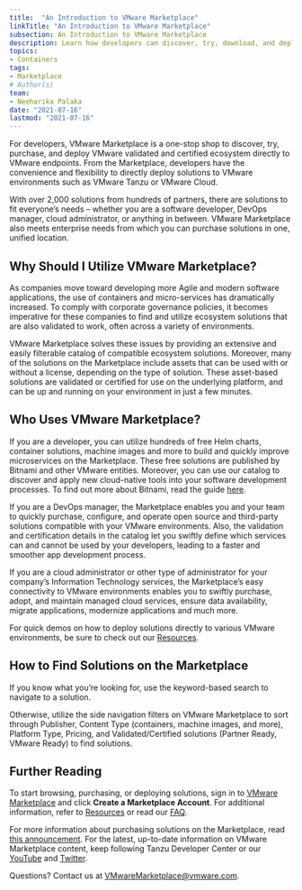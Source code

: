 ```yaml
---
title:  "An Introduction to VMware Marketplace"
linkTitle: "An Introduction to VMware Marketplace"
subsection: An Introduction to VMware Marketplace
description: Learn how developers can discover, try, download, and deploy over 2,000 open source and third-party solutions directly from VMware Marketplace.
topics:
- Containers
tags:
- Marketplace
# Author(s)
team:
- Neeharika Palaka
date: "2021-07-16"
lastmod: "2021-07-16"
---
```


For developers, VMware Marketplace is a one-stop shop to discover, try, purchase, and deploy VMware validated and certified ecosystem directly to VMware endpoints. From the Marketplace, developers have the convenience and flexibility to directly deploy solutions to VMware environments such as VMware Tanzu or VMware Cloud.  

With over 2,000 solutions from hundreds of partners, there are solutions to fit everyone’s needs – whether you are a software developer, DevOps manager, cloud administrator, or anything in between. VMware Marketplace also meets enterprise needs from which you can purchase solutions in one, unified location.   


## Why Should I Utilize VMware Marketplace? 

As companies move toward developing more Agile and modern software applications, the use of containers and micro-services has dramatically increased. To comply with corporate governance policies, it becomes imperative for these companies to find and utilize ecosystem solutions that are also validated to work, often across a variety of environments.  

VMware Marketplace solves these issues by providing an extensive and easily filterable catalog of compatible ecosystem solutions. Moreover, many of the solutions on the Marketplace include assets that can be used with or without a license, depending on the type of solution. These asset-based solutions are validated or certified for use on the underlying platform, and can be up and running on your environment in just a few minutes.  


## Who Uses VMware Marketplace? 

If you are a developer, you can utilize hundreds of free Helm charts, container solutions, machine images and more  to build and quickly improve microservices on the Marketplace. These free solutions are published by Bitnami and other VMware entities. Moreover, you can use our catalog to discover and apply new cloud-native tools into your software development processes. To find out more about Bitnami, read the guide [here](https://tanzu.vmware.com/developer/guides/containers/what-is-bitnami/).  

If you are a DevOps manager, the Marketplace enables you and your team to quickly purchase, configure, and operate open source and third-party solutions compatible with your VMware environments. Also, the validation and certification details in the catalog let you swiftly define which services can and cannot be used by your developers, leading to a faster and smoother app development process. 

If you are a cloud administrator or other type of administrator for your company’s Information Technology services, the Marketplace’s easy connectivity to VMware environments enables you to swiftly purchase, adopt, and maintain managed cloud services, ensure data availability, migrate applications, modernize applications and much more. 

For quick demos on how to deploy solutions directly to various VMware environments, be sure to check out our [Resources](https://www.vmware.com/products/vmware-marketplace.html#resources).  


## How to Find Solutions on the Marketplace 

If you know what you’re looking for, use the keyword-based search to navigate to a solution.  

Otherwise, utilize the side navigation filters on VMware Marketplace to sort through Publisher, Content Type (containers, machine images, and more), Platform Type, Pricing, and Validated/Certified solutions (Partner Ready, VMware Ready) to find solutions.  


## Further Reading 

To start browsing, purchasing, or deploying solutions, sign in to [VMware Marketplace](https://marketplace.cloud.vmware.com) and click **Create a Marketplace Account**. For additional information, refer to [Resources](https://www.vmware.com/products/vmware-marketplace.html) or read our [FAQ](https://www.vmware.com/content/dam/digitalmarketing/vmware/en/pdf/products/market-place/vmw-marketplace-faq.pdf).  

For more information about purchasing solutions on the Marketplace, read [this announcement](https://blogs.vmware.com/cloud/2021/10/07/vmware-marketplace-launches-third-party-commerce-capability/). For the latest, up-to-date information on VMware Marketplace content, keep following Tanzu Developer Center or our [YouTube](https://www.youtube.com/playlist?list=PLNOz1mVhDkG7NNz6UyUzCqTbLj91GUvoZ) and [Twitter](https://twitter.com/vmwmarketplace).  

Questions? Contact us at [VMwareMarketplace@vmware.com](mailto:VMwareMarketplace@vmware.com). 
